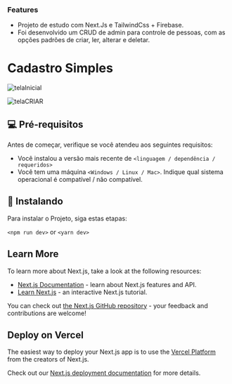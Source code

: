 ### Features

- Projeto de estudo com Next.Js e TailwindCss + Firebase.
- Foi desenvolvido um CRUD de admin para controle de pessoas, com as opções padrões de criar, ler, alterar e deletar.

# Cadastro Simples

![telaInicial](https://user-images.githubusercontent.com/81245999/170046733-b2f53b3b-efc6-4c9f-b4e5-6e0203d581ce.png)

![telaCRIAR](https://user-images.githubusercontent.com/81245999/170047066-763f0355-e3e9-4e5a-891d-b47d4bbc2fba.png)

## 💻 Pré-requisitos

Antes de começar, verifique se você atendeu aos seguintes requisitos:
<!---Estes são apenas requisitos de exemplo. Adicionar, duplicar ou remover conforme necessário--->
* Você instalou a versão mais recente de `<linguagem / dependência / requeridos>`
* Você tem uma máquina `<Windows / Linux / Mac>`. Indique qual sistema operacional é compatível / não compatível.

## 🚀 Instalando

Para instalar o Projeto, siga estas etapas:

`<npm run dev>`
 or
`<yarn dev>`
## Learn More

To learn more about Next.js, take a look at the following resources:

- [Next.js Documentation](https://nextjs.org/docs) - learn about Next.js features and API.
- [Learn Next.js](https://nextjs.org/learn) - an interactive Next.js tutorial.

You can check out [the Next.js GitHub repository](https://github.com/vercel/next.js/) - your feedback and contributions are welcome!

## Deploy on Vercel

The easiest way to deploy your Next.js app is to use the [Vercel Platform](https://vercel.com/new?utm_medium=default-template&filter=next.js&utm_source=create-next-app&utm_campaign=create-next-app-readme) from the creators of Next.js.

Check out our [Next.js deployment documentation](https://nextjs.org/docs/deployment) for more details.
